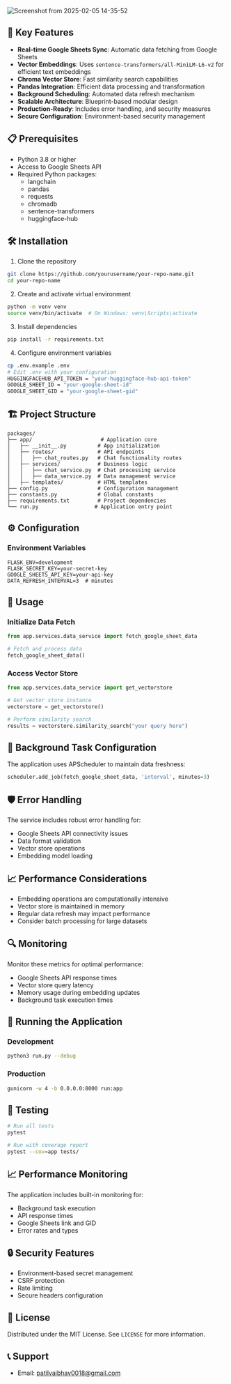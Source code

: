 ![Screenshot from 2025-02-05 14-35-52](https://github.com/user-attachments/assets/2234fdc0-2ae7-46ad-8c2a-145d14ef8586)
## 🚀 Key Features

- **Real-time Google Sheets Sync**: Automatic data fetching from Google Sheets
- **Vector Embeddings**: Uses `sentence-transformers/all-MiniLM-L6-v2` for efficient text embeddings
- **Chroma Vector Store**: Fast similarity search capabilities
- **Pandas Integration**: Efficient data processing and transformation
- **Background Scheduling**: Automated data refresh mechanism
- **Scalable Architecture**: Blueprint-based modular design
- **Production-Ready**: Includes error handling, and security measures
- **Secure Configuration**: Environment-based security management

## 📋 Prerequisites

- Python 3.8 or higher
- Access to Google Sheets API
- Required Python packages:
  - langchain
  - pandas
  - requests
  - chromadb
  - sentence-transformers
  - huggingface-hub

## 🛠️ Installation

1. Clone the repository
```bash
git clone https://github.com/yourusername/your-repo-name.git
cd your-repo-name
```

2. Create and activate virtual environment
```bash
python -m venv venv
source venv/bin/activate  # On Windows: venv\Scripts\activate
```

3. Install dependencies
```bash
pip install -r requirements.txt
```

4. Configure environment variables
```bash
cp .env.example .env
# Edit .env with your configuration
HUGGINGFACEHUB_API_TOKEN = "your-huggingface-hub-api-token"
GOOGLE_SHEET_ID = "your-google-sheet-id"
GOOGLE_SHEET_GID = "your-google-sheet-gid"
```

## 🏗️ Project Structure
```
packages/
├── app/                      # Application core
│   ├── __init__.py          # App initialization
│   ├── routes/              # API endpoints
│   │   ├── chat_routes.py   # Chat functionality routes
│   ├── services/            # Business logic
│   │   ├── chat_service.py  # Chat processing service
│   │   ├── data_service.py  # Data management service
│   ├── templates/           # HTML templates
├── config.py                # Configuration management
├── constants.py             # Global constants
├── requirements.txt         # Project dependencies
└── run.py                  # Application entry point
```

## ⚙️ Configuration

### Environment Variables
```env
FLASK_ENV=development
FLASK_SECRET_KEY=your-secret-key
GOOGLE_SHEETS_API_KEY=your-api-key
DATA_REFRESH_INTERVAL=3  # minutes
```

## 🚀 Usage

### Initialize Data Fetch
```python
from app.services.data_service import fetch_google_sheet_data

# Fetch and process data
fetch_google_sheet_data()
```

### Access Vector Store
```python
from app.services.data_service import get_vectorstore

# Get vector store instance
vectorstore = get_vectorstore()

# Perform similarity search
results = vectorstore.similarity_search("your query here")
```

## 🔄 Background Task Configuration

The application uses APScheduler to maintain data freshness:

```python
scheduler.add_job(fetch_google_sheet_data, 'interval', minutes=3)
```

## 🛡️ Error Handling

The service includes robust error handling for:
- Google Sheets API connectivity issues
- Data format validation
- Vector store operations
- Embedding model loading

## 📈 Performance Considerations

- Embedding operations are computationally intensive
- Vector store is maintained in memory
- Regular data refresh may impact performance
- Consider batch processing for large datasets

## 🔍 Monitoring

Monitor these metrics for optimal performance:
- Google Sheets API response times
- Vector store query latency
- Memory usage during embedding updates
- Background task execution times


## 🚀 Running the Application

### Development
```bash
python3 run.py --debug
```

### Production
```bash
gunicorn -w 4 -b 0.0.0.0:8000 run:app
```

## 🧪 Testing

```bash
# Run all tests
pytest

# Run with coverage report
pytest --cov=app tests/
```

## 📈 Performance Monitoring

The application includes built-in monitoring for:
- Background task execution
- API response times
- Google Sheets link and GID
- Error rates and types

## 🔒 Security Features

- Environment-based secret management
- CSRF protection
- Rate limiting
- Secure headers configuration

## 📜 License

Distributed under the MIT License. See `LICENSE` for more information.

## 📞 Support

- Email: patilvaibhav0018@gmail.com
